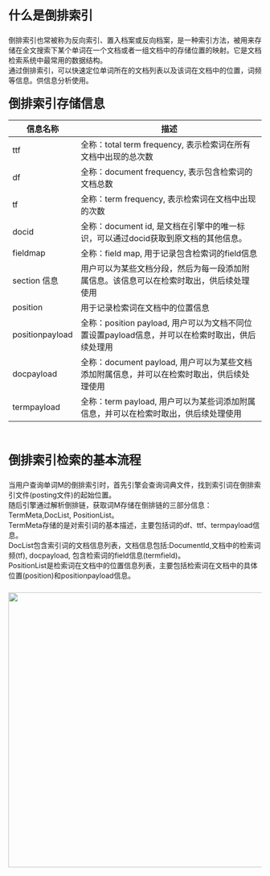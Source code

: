 <div class="lake-content" typography="classic"><h2 id="gD4Vi" style="font-size: 24px; line-height: 32px; margin: 21px 0 5px 0"><span class="ne-text">什么是倒排索引</span></h2><p id="u291aeb99" class="ne-p" style="margin: 0; padding: 0; min-height: 24px"><span class="ne-text"><br /></span><span class="ne-text">倒排索引也常被称为反向索引、置入档案或反向档案，是一种索引方法，被用来存储在全文搜索下某个单词在一个文档或者一组文档中的存储位置的映射。它是文档检索系统中最常用的数据结构。 <br /></span><span class="ne-text">通过倒排索引，可以快速定位单词所在的文档列表以及该词在文档中的位置，词频等信息。供信息分析使用。 </span></p><h2 id="IQhVR" style="font-size: 24px; line-height: 32px; margin: 21px 0 5px 0"><span class="ne-text">倒排索引存储信息</span></h2>

信息名称 | 描述
-- | --
ttf | 全称：total term frequency, 表示检索词在所有文档中出现的总次数
df | 全称：document frequency, 表示包含检索词的文档总数
tf | 全称：term frequency, 表示检索词在文档中出现的次数
docid | 全称：document id, 是文档在引擎中的唯一标识，可以通过docid获取到原文档的其他信息。
fieldmap | 全称：field map, 用于记录包含检索词的field信息
section 信息 | 用户可以为某些文档分段，然后为每一段添加附属信息。该信息可以在检索时取出，供后续处理使用
position | 用于记录检索词在文档中的位置信息
positionpayload | 全称：position payload, 用户可以为文档不同位置设置payload信息，并可以在检索时取出，供后续处理用
docpayload | 全称：document payload, 用户可以为某些文档添加附属信息，并可以在检索时取出，供后续处理使用
termpayload | 全称：term payload, 用户可以为某些词添加附属信息，并可以在检索时取出，供后续处理使用

<p id="uebc11eff" class="ne-p" style="margin: 0; padding: 0; min-height: 24px"><br></p><h2 id="ROOg1" style="font-size: 24px; line-height: 32px; margin: 21px 0 5px 0"><span class="ne-text">倒排索引检索的基本流程</span></h2><p id="uefab12c0" class="ne-p" style="margin: 0; padding: 0; min-height: 24px"><span class="ne-text"><br /></span><span class="ne-text">当用户查询单词M的倒排索引时，首先引擎会查询词典文件，找到索引词在倒排索引文件(posting文件)的起始位置。<br /></span><span class="ne-text">随后引擎通过解析倒排链，获取词M存储在倒排链的三部分信息：TermMeta,DocList, PositionList。<br /></span><span class="ne-text">TermMeta存储的是对索引词的基本描述，主要包括词的df、ttf、termpayload信息。<br /></span><span class="ne-text">DocList包含索引词的文档信息列表，文档信息包括:DocumentId,文档中的检索词频(tf), docpayload, 包含检索词的field信息(termfield)。<br /></span><span class="ne-text">PositionList是检索词在文档中的位置信息列表，主要包括检索词在文档中的具体位置(position)和positionpayload信息。 </span></p><p id="u959f4b30" class="ne-p" style="margin: 0; padding: 0; min-height: 24px"><br></p><p id="u40689884" class="ne-p" style="margin: 0; padding: 0; min-height: 24px"><img src="https://cdn.nlark.com/lark/0/2018/png/114751/1541056605570-e4f5b3f9-0b89-4fc5-9949-b31c2355621f.png" width="546" id="flyif" class="ne-image"></p></div>